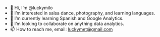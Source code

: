 - 👋 Hi, I’m @luckymilo
- 👀 I’m interested in salsa dance, photography, and learning languages.
- 🌱 I’m currently learning Spanish and Google Analytics.
- 💞️ I’m looking to collaborate on anything data analytics.
- 📫 How to reach me, email: luckymet@gmail.com

<!---
luckymilo/luckymilo is a ✨ special ✨ repository because its `README.md` (this file) appears on your GitHub profile.
You can click the Preview link to take a look at your changes.
--->
